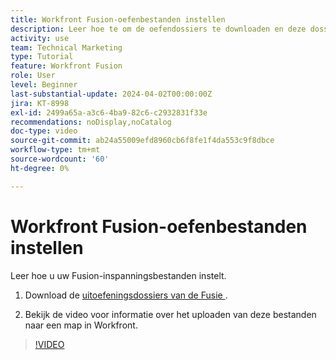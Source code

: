 ```yaml
---
title: Workfront Fusion-oefenbestanden instellen
description: Leer hoe te om de oefendossiers te downloaden en deze dossiers te uploaden in een omslag in Workfront, in  [!DNL Adobe Workfront Fusion].
activity: use
team: Technical Marketing
type: Tutorial
feature: Workfront Fusion
role: User
level: Beginner
last-substantial-update: 2024-04-02T00:00:00Z
jira: KT-8998
exl-id: 2499a65a-a3c6-4ba9-82c6-c2932831f33e
recommendations: noDisplay,noCatalog
doc-type: video
source-git-commit: ab24a55009efd8960cb6f8fe1f4da553c9f8dbce
workflow-type: tm+mt
source-wordcount: '60'
ht-degree: 0%

---
```


# Workfront Fusion-oefenbestanden instellen

Leer hoe u uw Fusion-inspanningsbestanden instelt.

1. Download de [ uitoefeningsdossiers van de Fusie ](/help/assets/fusion-exercise-files.zip).

1. Bekijk de video voor informatie over het uploaden van deze bestanden naar een map in Workfront.

>[!VIDEO](https://video.tv.adobe.com/v/335258/?quality=12&learn=on)
